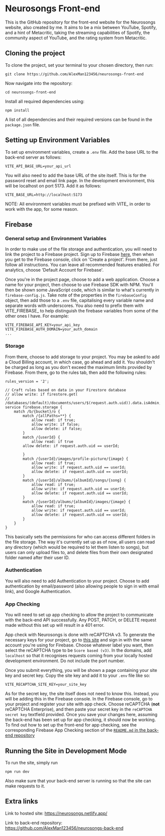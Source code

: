 # Neurosongs Front-end

This is the GitHub repository for the front-end website for the Neurosongs website, also created by me. It aims to be a mix between YouTube, Spotify, and a hint of Metacritic, taking the streaming capabilities of Spotify, the community aspect of YouTube, and the rating system from Metacritic.

## Cloning the project

To clone the project, set your terminal to your chosen directory, then run:

    git clone https://github.com/AlexMan123456/neurosongs-front-end

Now navigate into the repository:

    cd neurosongs-front-end

Install all required dependencies using:

    npm install

A list of all dependencies and their required versions can be found in the `package.json` file.

## Setting up Environment Variables

To set up environment variables, create a `.env` file. Add the base URL to the back-end server as follows:

    VITE_API_BASE_URL=your_api_url

You will also need to add the base URL of the site itself. This is for the password reset and email link page. In the development environment, this will be localhost on port 5173. Add it as follows:

    VITE_BASE_URL=http://localhost:5173

NOTE: All environment variables must be prefixed with VITE_ in order to work with the app, for some reason.

## Firebase

### General setup and Environment Variables

In order to make use of the file storage and authentication, you will need to link the project to a Firebase project. Sign up to Firebase [here](https://firebase.google.com/?gad_source=1&gclid=CjwKCAiAlPu9BhAjEiwA5NDSA0NMAcY6FbpP4gRMC9gR49YFXUeUDYg8xKgo00bcc0xBsejMOC5hehoCYXkQAvD_BwE&gclsrc=aw.ds), then when you get to the Firebase console, click on 'Create a project'. From there, just follow all instructions. You can leave all recommended features enabled. For analytics, choose 'Default Account for Firebase'.

Once you're in the project page, choose to add a web application. Choose a name for your project, then choose to use Firebase SDK with NPM. You'll then be shown some JavaScript code, which is similar to what's currently in `firebase-config.js`. Take note of the properties in the `firebaseConfig` object, then add those to a `.env` file, capitalising every variable name and separate words with underscores. You also need to prefix them with VITE_FIREBASE_ to help distinguish the firebase variables from some of the other ones I have. For example:

    VITE_FIREBASE_API_KEY=your_api_key
    VITE_FIREBASE_AUTH_DOMAIN=your_auth_domain
    ...

### Storage

From there, choose to add storage to your project. You may be asked to add a Cloud Billing account, in which case, go ahead and add it. You shouldn't be charged as long as you don't exceed the maximum limits provided by Firebase. From there, go to the rules tab, then add the following rules:

    rules_version = '2';

    // Craft rules based on data in your Firestore database
    // allow write: if firestore.get(
    //    /databases/(default)/documents/users/$(request.auth.uid)).data.isAdmin;
    service firebase.storage {
        match /b/{bucket}/o {
            match /{allPaths=**} {
                allow read: if true;
                allow write: if false;
                allow delete: if false;
            }
            match /{userId} {
                allow read: if true
            allow delete: if request.auth.uid == userId;
            
            }
            match /{userId}/images/profile-picture/{image} {
                allow read: if true;
                allow write: if request.auth.uid == userId;
                allow delete: if request.auth.uid == userId;
            }
            match /{userId}/albums/{albumId}/songs/{song} {
                allow read: if true;
                allow write: if request.auth.uid == userId;
                allow delete: if request.auth.uid == userId;
            }
            match /{userId}/albums/{albumId}/images/{image} {
                allow read: if true;
                allow write: if request.auth.uid == userId;
                allow delete: if request.auth.uid == userId;
            }
        }
    }

This basically sets the permissions for who can access different folders in the file storage. The way it's currently set up as of now, all users can read any directory (which would be required to let them listen to songs), but users can only upload files to, and delete files from their own designated folder named after their user ID.

### Authentication

You will also need to add Authentication to your project. Choose to add authentication by email/password (also allowing people to sign in with email link), and Google Authentication.

### App Checking

You will need to set up app checking to allow the project to communicate with the back-end API successfully. Any POST, PATCH, or DELETE request made without this set up will result in a 401 error.

App check with Neurosongs is done with reCAPTCHA v3. To generate the necessary keys for your project, go to [this site](https://www.google.com/recaptcha/admin/create) and sign in with the same account you're using for Firebase. Choose whatever label you want, then select the reCAPTCHA type to be `Score based (v3)`. In the domains, add `localhost` so that it recognises requests coming from your locally hosted development environment. Do not include the port number.

Once you submit everything, you will be shown a page containing your site key and secret key. Copy the site key and add it to your `.env` file like so:
    
    VITE_RECAPTCHA_SITE_KEY=your_site_key

As for the secret key, the site itself does not need to know this. Instead, you will be adding this in the Firebase console. In the Firebase console, go to your project and register your site with app check. Choose reCAPTCHA (**not** reCAPTCHA Enterprise), and then paste your secret key in the `reCAPTCHA secret key` textfield provided. Once you save your changes here, assuming the back-end has been set up for app checking, it should now be working. To find out how to set up the front-end for app checking, see the corresponding Firebase App Checking section of the [`README.md` in the back-end repository](https://github.com/AlexMan123456/neurosongs-back-end/blob/main/README.md)

## Running the Site in Development Mode

To run the site, simply run

    npm run dev

Also make sure that your back-end server is running so that the site can make requests to it.

## Extra links

Link to hosted site: https://neurosongs.netlify.app/

Link to back-end repository: https://github.com/AlexMan123456/neurosongs-back-end